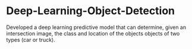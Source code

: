 # Deep-Learning-Object-Detection
Developed a deep learning predictive model that can determine, given an intersection image, the class and location of the objects objects of two types (car or truck).
